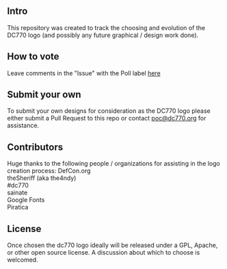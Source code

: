 ## Intro

This repository was created to track the choosing and evolution of the DC770 logo (and possibly any future graphical / design work done). 

## How to vote

Leave comments in the "Issue" with the Poll label [here](https://github.com/dc770/logo/issues/1)

## Submit your own

To submit your own designs for consideration as the DC770 logo please either submit a Pull Request to this repo or contact poc@dc770.org for assistance.

## Contributors

Huge thanks to the following people / organizations for assisting in the logo creation process:
DefCon.org  
theSheriff (aka the4ndy)  
#dc770  
sainate  
Google Fonts  
Piratica  

## License

Once chosen the dc770 logo ideally will be released under a GPL, Apache, or other open source license. A discussion about which to choose is welcomed. 

